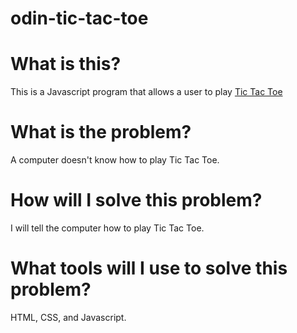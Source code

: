 # odin-tic-tac-toe

# What is this?

This is a Javascript program that allows a user to play [Tic Tac Toe](https://en.wikipedia.org/wiki/Tic-tac-toe)

# What is the problem?

A computer doesn't know how to play Tic Tac Toe.

# How will I solve this problem?

I will tell the computer how to play Tic Tac Toe.

# What tools will I use to solve this problem?

HTML, CSS, and Javascript.
